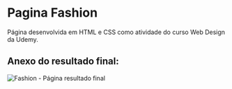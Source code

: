 # Pagina Fashion
 Página desenvolvida em HTML e CSS como atividade do curso Web Design da Udemy.
 
## Anexo do resultado final:

![Fashion - Página resultado final](https://user-images.githubusercontent.com/79049461/125834197-ef69942b-8aae-490c-95fc-593c588300b5.png)
